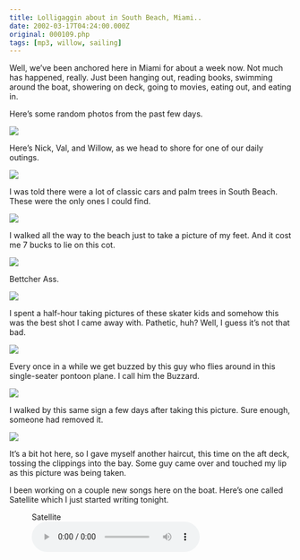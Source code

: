 ```yaml
---
title: Lolligaggin about in South Beach, Miami..
date: 2002-03-17T04:24:00.000Z
original: 000109.php
tags: [mp3, willow, sailing]
---
```


Well, we’ve been anchored here in Miami for about a week now. Not much has happened, really. Just been hanging out, reading books, swimming around the boat, showering on deck, going to movies, eating out, and eating in.

Here’s some random photos from the past few days.

<p class="polaroid" style="--deg: -2deg"><img src="./nick-willow-val.jpg" /></p>

Here’s Nick, Val, and Willow, as we head to shore for one of our daily outings.

<p class="polaroid" style="--deg: -2deg"><img src="./classic-car.jpg" /></p>

I was told there were a lot of classic cars and palm trees in South Beach. These were the only ones I could find.

<p class="polaroid" style="--deg: -2deg"><img src="./beach-feet.jpg" /></p>

I walked all the way to the beach just to take a picture of my feet. And it cost me 7 bucks to lie on this cot.

<p class="polaroid" style="--deg: -2deg"><img src="./bettcher-ass.jpg" /></p>

Bettcher Ass.

<p class="polaroid" style="--deg: -2deg"><img src="./skater.jpg" /></p>

I spent a half-hour taking pictures of these skater kids and somehow this was the best shot I came away with. Pathetic, huh? Well, I guess it’s not that bad.

<p class="polaroid" style="--deg: -2deg"><img src="./buzzard.jpg" /></p>

Every once in a while we get buzzed by this guy who flies around in this single-seater pontoon plane. I call him the Buzzard.

<p class="polaroid" style="--deg: -2deg"><img src="./do-not-remove.jpg" /></p>

I walked by this same sign a few days after taking this picture. Sure enough, someone had removed it.

<p class="polaroid" style="--deg: -2deg"><img src="./new-haircut.jpg" /></p>

It’s a bit hot here, so I gave myself another haircut, this time on the aft deck, tossing the clippings into the bay. Some guy came over and touched my lip as this picture was being taken.

I been working on a couple new songs here on the boat. Here’s one called Satellite which I just started writing tonight.

<figure>
  <figcaption>Satellite</figcaption>
  <audio controls src="./satellite.mp3" />
</figure>
